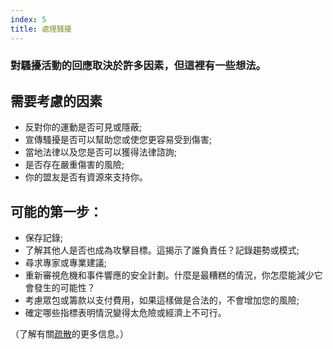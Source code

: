 ```yaml
---
index: 5
title: 處理騷擾
---
```

### 對騷擾活動的回應取決於許多因素，但這裡有一些想法。

## 需要考慮的因素

* 反對你的運動是否可見或隱蔽;
* 宣傳騷擾是否可以幫助您或使您更容易受到傷害;
* 當地法律以及您是否可以獲得法律諮詢;
* 是否存在嚴重傷害的風險;
* 你的盟友是否有資源來支持你。

## 可能的第一步：

* 保存記錄;
* 了解其他人是否也成為攻擊目標。這揭示了誰負責任？記錄趨勢或模式;
* 尋求專家或專業建議;
* 重新審視危機和事件響應的安全計劃。什麼是最糟糕的情況，你怎麼能減少它會發生的可能性？
* 考慮眾包或籌款以支付費用，如果這樣做是合法的，不會增加您的風險;
* 確定哪些指標表明情況變得太危險或經濟上不可行。

（了解有關[疏散](umbrella://incident-response/evacuation)的更多信息。）